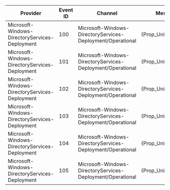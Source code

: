 Provider                                        |  Event ID  |  Channel                                                     |  Message
------------------------------------------------|------------|--------------------------------------------------------------|----------------------
Microsoft-Windows-DirectoryServices-Deployment  |  100       |  Microsoft-Windows-DirectoryServices-Deployment/Operational  |  {Prop_UnicodeString}
Microsoft-Windows-DirectoryServices-Deployment  |  101       |  Microsoft-Windows-DirectoryServices-Deployment/Operational  |  {Prop_UnicodeString}
Microsoft-Windows-DirectoryServices-Deployment  |  102       |  Microsoft-Windows-DirectoryServices-Deployment/Operational  |  {Prop_UnicodeString}
Microsoft-Windows-DirectoryServices-Deployment  |  103       |  Microsoft-Windows-DirectoryServices-Deployment/Operational  |  {Prop_UnicodeString}
Microsoft-Windows-DirectoryServices-Deployment  |  104       |  Microsoft-Windows-DirectoryServices-Deployment/Operational  |  {Prop_UnicodeString}
Microsoft-Windows-DirectoryServices-Deployment  |  105       |  Microsoft-Windows-DirectoryServices-Deployment/Operational  |  {Prop_UnicodeString}